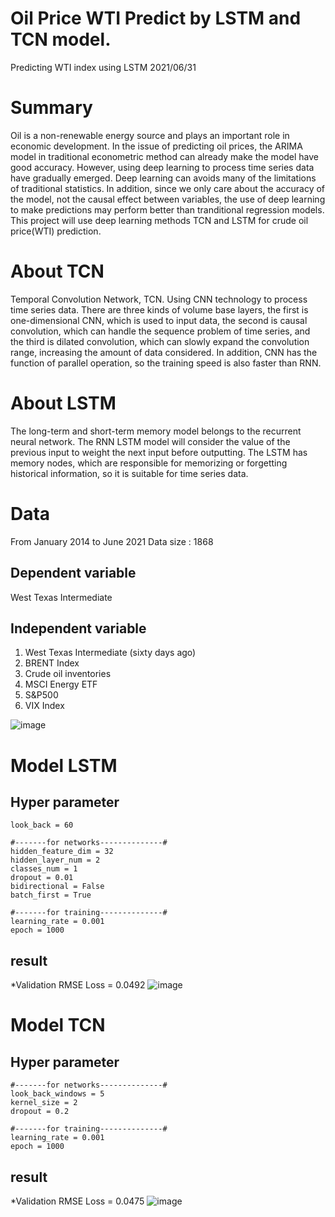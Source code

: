 # Oil Price WTI Predict by LSTM and TCN model.
Predicting WTI index using LSTM 2021/06/31

# Summary
  Oil is a non-renewable energy source and plays an important role in economic development. In the issue of predicting oil prices, the ARIMA model in traditional econometric method can already make the model have good accuracy. However, using deep learning to process time series data have gradually emerged. Deep learning can avoids many of the limitations of traditional statistics. In addition, since we only care about the accuracy of the model, not the causal effect between variables, the use of deep learning to make predictions may perform better than tranditional regression models. This project will use deep learning methods TCN and LSTM for crude oil price(WTI) prediction.
  
  
# About TCN
  Temporal Convolution Network, TCN. Using CNN technology to process time series data. There are three kinds of volume base layers, the first is one-dimensional CNN, which is used to input data, the second is causal convolution, which can handle the sequence problem of time series, and the third is dilated convolution, which can slowly expand the convolution range, increasing the amount of data considered. In addition, CNN has the function of parallel operation, so the training speed is also faster than RNN.

# About LSTM
  The long-term and short-term memory model belongs to the recurrent neural network. The RNN LSTM model will consider the value of the previous input to weight the next input before outputting. The LSTM has memory nodes, which are responsible for memorizing or forgetting historical information, so it is suitable for time series data.
  
# Data
  From January 2014 to June 2021
  Data size : 1868
  
## Dependent variable
  West Texas Intermediate

## Independent variable
  1. West Texas Intermediate (sixty days ago)
  2. BRENT Index
  3. Crude oil inventories
  4. MSCI Energy ETF
  5. S&P500
  6. VIX Index

![image](https://user-images.githubusercontent.com/71583821/153644611-fc34555e-73dc-468a-9f2a-e9e655fbdfea.png)


# Model LSTM

## Hyper parameter
  
    look_back = 60 
    
    #-------for networks--------------#
    hidden_feature_dim = 32 
    hidden_layer_num = 2
    classes_num = 1
    dropout = 0.01
    bidirectional = False
    batch_first = True
    
    #-------for training--------------#
    learning_rate = 0.001
    epoch = 1000

## result
  *Validation RMSE Loss = 0.0492
  ![image](https://user-images.githubusercontent.com/71583821/153667271-561d25f2-d4c6-424b-8bd3-e2ad16929ffc.png)



# Model TCN 

## Hyper parameter
    #-------for networks--------------#
    look_back_windows = 5 
    kernel_size = 2
    dropout = 0.2

    #-------for training--------------#
    learning_rate = 0.001
    epoch = 1000

## result
  *Validation RMSE Loss = 0.0475
  ![image](https://user-images.githubusercontent.com/71583821/153667640-9d33e3ee-03ae-40f6-a413-4e7a45c6cf36.png)
  
  
